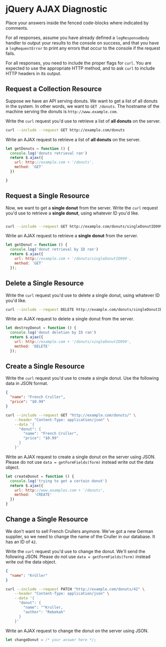 # jQuery AJAX Diagnostic

Place your answers inside the fenced code-blocks where indicated by comments.

For all responses,  assume you have already defined a `logResponseBody` handler
to output your results to the console on success, and that you have a
`logRequestError` to print any errors that occur to the console if the request
fails.

For all responses, you need to include the proper flags for `curl`. You are
expected to use the appropriate HTTP method, and to ask `curl` to include HTTP
headers in its output.

## Request a Collection Resource

Suppose we have an API serving donuts. We want to get a list of all donuts in
the system. In other words, we want to `GET /donuts`. The hostname of the
machine serving the donuts is `http://www.example.com`.

Write the `curl` request you'd use to retrieve a list of **all donuts** on the
server.

```sh
curl --include --request GET http://example.com/donuts
```

Write an AJAX request to retrieve a list of **all donuts** on the server.

```js
let getDonuts = function () {
  console.log('donuts retrieval ran')
  return $.ajax({
    url: http://example.com + '/donuts',
    method: 'GET'
  })

}
```

## Request a Single Resource

Now, we want to get a **single donut** from the server. Write the `curl` request
you'd use to retrieve a **single donut**, using whatever ID you'd like.

```sh

curl --include --request GET http://example.com/donuts/singleDonutID999
```

Write an AJAX request to retrieve a **single donut** from the server.

```js
let getDonut = function () {
  console.log('donut retrieval by ID ran')
  return $.ajax({
    url: http://example.com + '/donuts/singleDonutID999',
    method: 'GET'
  });
```

## Delete a Single Resource

Write the `curl` request you'd use to delete a single donut, using whatever
ID you'd like.

```sh
curl --include --request DELETE http://example.com/donuts/singleDonutID999
```

Write an AJAX request to delete a single donut from the server.

```js
let destroyDonut = function () {
  console.log('donut deletion by ID ran')
  return $.ajax({
    url: http://example.com + '/donuts/singleDonutID999',
    method: 'DELETE'
  });
```

## Create a Single Resource

Write the `curl` request you'd use to create a single donut. Use the following
data in JSON format.

```json
{
  "name": "French Cruller",
  "price": "$0.99"
}
```

```sh
curl --include --request GET "http://example.com/donuts/" \
    --header "Content-Type: application/json" \
    --data '{
      "donut": {
        "name": "French Cruller",
        "price": "$0.99"
      }
    }'

```

Write an AJAX request to create a single donut on the server using JSON. Please
do not use `data = getFormFields(form)` instead write out the data object.

```js
let createDonut = function () {
  console.log('trying to get a certain donut')
  return $.ajax({
    url: http://www.examples.com + '/donuts',
    method:  'CREATE'
  })
}
```

## Change a Single Resource

We don't want to sell French Crullers anymore. We've got a new German supplier,
so we need to change the name of the Cruller in our database. It has an ID of
`42`.

Write the `curl` request you'd use to change the donut. We'll send the following
JSON. Please do not use `data = getFormFields(form)` instead write out the data
object.

```json
{
  "name": "Krüller"
}

```

```sh
curl --include --request PATCH "http://example.com/donuts/42" \
    --header "Content-Type: application/json" \
    --data '{
      "donut": {
        "name": ""Kruller,
        "author": "Rebekah"
      }
    }'
```

Write an AJAX request to change the donut on the server using JSON.

```js
let changeDonut = /* your answer here */;
```
